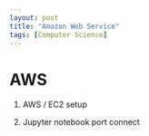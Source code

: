 ```yaml
---
layout: post
title: "Amazon Web Service"
tags: [Computer Science]
---
```

# AWS

1. AWS / EC2 setup

2. Jupyter notebook port connect
